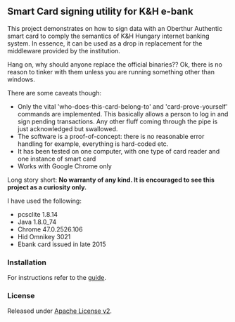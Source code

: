 ## Smart Card signing utility for K&H e-bank

This project demonstrates on how to sign data with an Oberthur Authentic smart card to comply the semantics of K&H Hungary internet banking system. In essence, it can be used as a drop in replacement for the middleware provided by the institution.

Hang on, why should anyone replace the official binaries?? Ok, there is no reason to tinker with them unless you are running something other than windows.

There are some caveats though:
- Only the vital 'who-does-this-card-belong-to' and 'card-prove-yourself' commands are implemented. This basically allows a person to log in and sign pending transactions. Any other fluff coming through the pipe is just acknowledged but swallowed.
- The software is a proof-of-concept: there is no reasonable error handling for example, everything is hard-coded etc.
- It has been tested on one computer, with one type of card reader and one instance of smart card
- Works with Google Chrome only

Long story short: **No warranty of any kind. It is encouraged to see this project as a curiosity only.**

I have used the following:
- pcsclite    1.8.14
- Java        1.8.0_74
- Chrome      47.0.2526.106
- Hid Omnikey 3021
- Ebank card issued in late 2015

### Installation
For instructions refer to the [guide](INSTALL.md).

### License

Released under [Apache License v2](http://www.apache.org/licenses/LICENSE-2.0.html).
